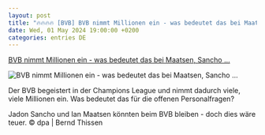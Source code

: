 ```yaml
---
layout: post
title: "🔥🔥🔥🔥 [BVB] BVB nimmt Millionen ein - was bedeutet das bei Maatsen, Sancho ..."
date: Wed, 01 May 2024 19:00:00 +0200
categories: entries DE
---
```

[BVB nimmt Millionen ein - was bedeutet das bei Maatsen, Sancho ...](https://www.waz.de/sport/fussball/bvb/article242235514/BVB-nimmt-Millionen-ein-was-bedeutet-das-bei-Maatsen-Sancho-und-Hummels.html)

![BVB nimmt Millionen ein - was bedeutet das bei Maatsen, Sancho ...](https://img.sparknews.funkemedien.de/242235512/242235512_1714646731_v16_9_1600.jpeg)

Der BVB begeistert in der Champions League und nimmt dadurch viele, viele Millionen ein. Was bedeutet das für die offenen Personalfragen?

Jadon Sancho und Ian Maatsen könnten beim BVB bleiben - doch dies wäre teuer. © dpa | Bernd Thissen

